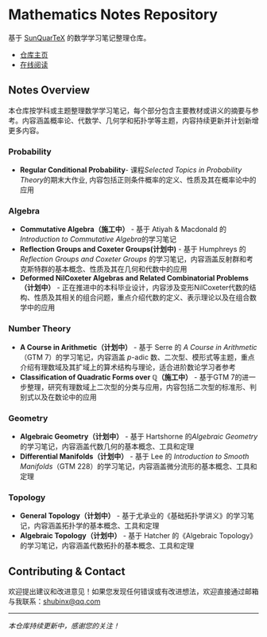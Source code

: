 # Mathematics Notes Repository

基于 [SunQuarTeX](https://github.com/sun123zxy/sunquartex) 的数学学习笔记整理仓库。

- [仓库主页](https://github.com/Liyvew/Lecture-Notes)
- [在线阅读](https://Liyvew.github.io/Lecture-Notes)

## Notes Overview
本仓库按学科或主题整理数学学习笔记，每个部分包含主要教材或讲义的摘要与参考。内容涵盖概率论、代数学、几何学和拓扑学等主题，内容持续更新并计划新增更多内容。

### Probability
- **Regular Conditional Probability**- 课程*Selected Topics in Probability Theory*的期末大作业, 内容包括正则条件概率的定义、性质及其在概率论中的应用

### Algebra
- **Commutative Algebra（施工中）** - 基于 Atiyah & Macdonald 的*Introduction to Commutative Algebra*的学习笔记
- **Reflection Groups and Coxeter Groups(计划中)** - 基于 Humphreys 的 *Reflection Groups and Coxeter Groups* 的学习笔记，内容涵盖反射群和考克斯特群的基本概念、性质及其在几何和代数中的应用
- **Deformed NilCoxeter Algebras and Related Combinatorial Problems（计划中）** - 正在推进中的本科毕业设计，内容涉及变形NilCoxeter代数的结构、性质及其相关的组合问题，重点介绍代数的定义、表示理论以及在组合数学中的应用

### Number Theory
- **A Course in Arithmetic（计划中）** - 基于 Serre 的 *A Course in Arithmetic*（GTM 7）的学习笔记，内容涵盖 $p$-adic 数、二次型、模形式等主题，重点介绍有理数域及其扩域上的算术结构与理论，适合进阶数论学习者参考
- **Classification of Quadratic Forms over ℚ（施工中）** - 基于GTM 7的进一步整理，研究有理数域上二次型的分类与应用，内容包括二次型的标准形、判别式以及在数论中的应用

### Geometry
- **Algebraic Geometry（计划中）** - 基于 Hartshorne 的*Algebraic Geometry*的学习笔记，内容涵盖代数几何的基本概念、工具和定理
- **Differential Manifolds（计划中）** - 基于 Lee 的 *Introduction to Smooth Manifolds*（GTM 228）的学习笔记，内容涵盖微分流形的基本概念、工具和定理

### Topology
- **General Topology（计划中）** - 基于尤承业的《基础拓扑学讲义》的学习笔记，内容涵盖拓扑学的基本概念、工具和定理
- **Algebraic Topology（计划中）** - 基于 Hatcher 的《Algebraic Topology》的学习笔记，内容涵盖代数拓扑的基本概念、工具和定理

## Contributing & Contact
欢迎提出建议和改进意见！如果您发现任何错误或有改进想法，欢迎直接通过邮箱与我联系：shubinx@qq.com

---

*本仓库持续更新中，感谢您的关注！*

